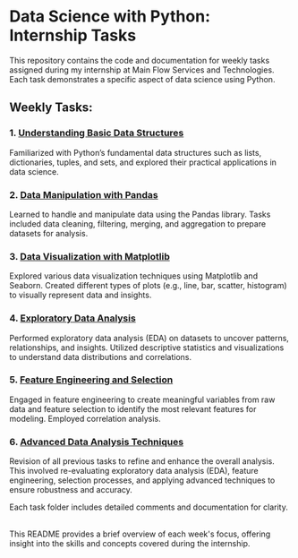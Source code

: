 # Data Science with Python: Internship Tasks
This repository contains the code and documentation for weekly tasks assigned during my internship at Main Flow Services and Technologies. Each task demonstrates a specific aspect of data science using Python.

## Weekly Tasks:

### 1. [Understanding Basic Data Structures](https://github.com/ShiwangitaSingh/Data-Science-with-Python-/tree/main/Task-1%20Understanding%20Python%20Data%20Types)
Familiarized with Python’s fundamental data structures such as lists, dictionaries, tuples, and sets, and explored their practical applications in data science.

### 2. [Data Manipulation with Pandas](https://github.com/ShiwangitaSingh/Data-Science-with-Python-/tree/main/Task-2%20Data%20Manipulation%20with%20Pandas)
Learned to handle and manipulate data using the Pandas library. Tasks included data cleaning, filtering, merging, and aggregation to prepare datasets for analysis.

### 3. [Data Visualization with Matplotlib](https://github.com/ShiwangitaSingh/Data-Science-with-Python-/tree/main/Task-3%20Data%20Visualization%20with%20Matplotlib)
Explored various data visualization techniques using Matplotlib and Seaborn. Created different types of plots (e.g., line, bar, scatter, histogram) to visually represent data and insights.

### 4. [Exploratory Data Analysis](https://github.com/ShiwangitaSingh/Data-Science-with-Python-/tree/main/Task-4%20Exploratory%20Data%20Analysis)
Performed exploratory data analysis (EDA) on datasets to uncover patterns, relationships, and insights. Utilized descriptive statistics and visualizations to understand data distributions and correlations.

### 5. [Feature Engineering and Selection](https://github.com/ShiwangitaSingh/Data-Science-with-Python-/tree/main/Task-5%20Feature%20Engineering%20and%20Selection)
Engaged in feature engineering to create meaningful variables from raw data and feature selection to identify the most relevant features for modeling. Employed correlation analysis.

### 6. [Advanced Data Analysis Techniques](https://github.com/ShiwangitaSingh/Data-Science-with-Python-/tree/main/Task-6%20Advanced%20Data%20Analysis%20Techniques)
Revision of all previous tasks to refine and enhance the overall analysis. This involved re-evaluating exploratory data analysis (EDA), feature engineering, selection processes, and applying advanced techniques to ensure robustness and accuracy.

Each task folder includes detailed comments and documentation for clarity.<br><br>



This README provides a brief overview of each week's focus, offering insight into the skills and concepts covered during the internship.
